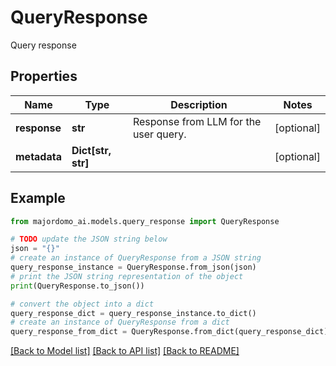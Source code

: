 # QueryResponse

Query response

## Properties

Name | Type | Description | Notes
------------ | ------------- | ------------- | -------------
**response** | **str** | Response from LLM for the user query. | [optional] 
**metadata** | **Dict[str, str]** |  | [optional] 

## Example

```python
from majordomo_ai.models.query_response import QueryResponse

# TODO update the JSON string below
json = "{}"
# create an instance of QueryResponse from a JSON string
query_response_instance = QueryResponse.from_json(json)
# print the JSON string representation of the object
print(QueryResponse.to_json())

# convert the object into a dict
query_response_dict = query_response_instance.to_dict()
# create an instance of QueryResponse from a dict
query_response_from_dict = QueryResponse.from_dict(query_response_dict)
```
[[Back to Model list]](../README.md#documentation-for-models) [[Back to API list]](../README.md#documentation-for-api-endpoints) [[Back to README]](../README.md)



